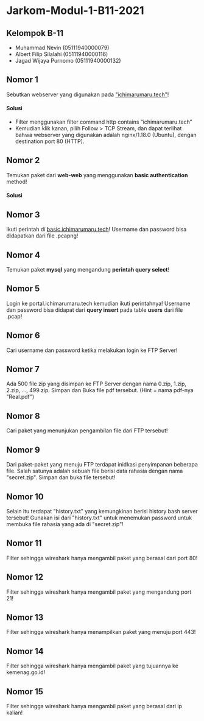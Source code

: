 # Jarkom-Modul-1-B11-2021

## **Kelompok B-11**
- Muhammad Nevin        (05111940000079)
- Albert Filip Silalahi (05111940000116)
- Jagad Wijaya Purnomo	(05111940000132)

## **Nomor 1**
Sebutkan webserver yang digunakan pada <a href='ichimarumaru.tech'>"ichimarumaru.tech"</a>!

#### Solusi
- Filter menggunakan filter command http contains “ichimarumaru.tech”
- Kemudian klik kanan, pilih Follow > TCP Stream, dan dapat terlihat bahwa webserver yang digunakan adalah nginx/1.18.0 (Ubuntu), dengan destination port 80 (HTTP).

## **Nomor 2**
Temukan paket dari **web-web** yang menggunakan **basic authentication** method!

#### Solusi


## **Nomor 3**
Ikuti perintah di <a href='basic.ichimarumaru.tech'>basic.ichimarumaru.tech</a>! Username dan password bisa didapatkan dari file .pcapng!

## **Nomor 4**
Temukan paket **mysql** yang mengandung **perintah query select**!

## **Nomor 5**
Login ke portal.ichimarumaru.tech kemudian ikuti perintahnya! Username dan password bisa didapat dari **query insert** pada table **users** dari file .pcap!

## **Nomor 6**
Cari username dan password ketika melakukan login ke FTP Server!

## **Nomor 7**
Ada 500 file zip yang disimpan ke FTP Server dengan nama 0.zip, 1.zip, 2.zip, ..., 499.zip. Simpan dan Buka file pdf tersebut. (Hint = nama pdf-nya "Real.pdf")

## **Nomor 8**
Cari paket yang menunjukan pengambilan file dari FTP tersebut!

## **Nomor 9**
Dari paket-paket yang menuju FTP terdapat inidkasi penyimpanan beberapa file. Salah satunya adalah sebuah file berisi data rahasia dengan nama "secret.zip". Simpan dan buka file tersebut!

## **Nomor 10**
Selain itu terdapat "history.txt" yang kemungkinan berisi history bash server tersebut! Gunakan isi dari "history.txt" untuk menemukan password untuk membuka file rahasia yang ada di "secret.zip"!

## **Nomor 11**
Filter sehingga wireshark hanya mengambil paket yang berasal dari port 80! 

## **Nomor 12**
Filter sehingga wireshark hanya mengambil paket yang mengandung port 21!

## **Nomor 13**
Filter sehingga wireshark hanya menampilkan paket yang menuju port 443!

## **Nomor 14**
Filter sehingga wireshark hanya mengambil paket yang tujuannya ke kemenag.go.id!

## **Nomor 15**
Filter sehingga wireshark hanya mengambil paket yang berasal dari ip kalian!
